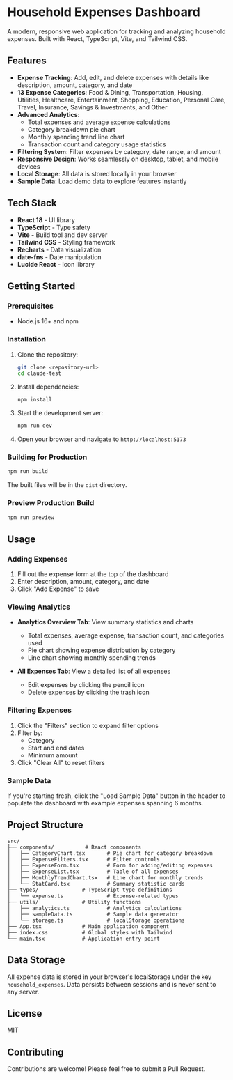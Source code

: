 # Household Expenses Dashboard

A modern, responsive web application for tracking and analyzing household expenses. Built with React, TypeScript, Vite, and Tailwind CSS.

## Features

- **Expense Tracking**: Add, edit, and delete expenses with details like description, amount, category, and date
- **13 Expense Categories**: Food & Dining, Transportation, Housing, Utilities, Healthcare, Entertainment, Shopping, Education, Personal Care, Travel, Insurance, Savings & Investments, and Other
- **Advanced Analytics**:
  - Total expenses and average expense calculations
  - Category breakdown pie chart
  - Monthly spending trend line chart
  - Transaction count and category usage statistics
- **Filtering System**: Filter expenses by category, date range, and amount
- **Responsive Design**: Works seamlessly on desktop, tablet, and mobile devices
- **Local Storage**: All data is stored locally in your browser
- **Sample Data**: Load demo data to explore features instantly

## Tech Stack

- **React 18** - UI library
- **TypeScript** - Type safety
- **Vite** - Build tool and dev server
- **Tailwind CSS** - Styling framework
- **Recharts** - Data visualization
- **date-fns** - Date manipulation
- **Lucide React** - Icon library

## Getting Started

### Prerequisites

- Node.js 16+ and npm

### Installation

1. Clone the repository:
   ```bash
   git clone <repository-url>
   cd claude-test
   ```

2. Install dependencies:
   ```bash
   npm install
   ```

3. Start the development server:
   ```bash
   npm run dev
   ```

4. Open your browser and navigate to `http://localhost:5173`

### Building for Production

```bash
npm run build
```

The built files will be in the `dist` directory.

### Preview Production Build

```bash
npm run preview
```

## Usage

### Adding Expenses

1. Fill out the expense form at the top of the dashboard
2. Enter description, amount, category, and date
3. Click "Add Expense" to save

### Viewing Analytics

- **Analytics Overview Tab**: View summary statistics and charts
  - Total expenses, average expense, transaction count, and categories used
  - Pie chart showing expense distribution by category
  - Line chart showing monthly spending trends

- **All Expenses Tab**: View a detailed list of all expenses
  - Edit expenses by clicking the pencil icon
  - Delete expenses by clicking the trash icon

### Filtering Expenses

1. Click the "Filters" section to expand filter options
2. Filter by:
   - Category
   - Start and end dates
   - Minimum amount
3. Click "Clear All" to reset filters

### Sample Data

If you're starting fresh, click the "Load Sample Data" button in the header to populate the dashboard with example expenses spanning 6 months.

## Project Structure

```
src/
├── components/          # React components
│   ├── CategoryChart.tsx       # Pie chart for category breakdown
│   ├── ExpenseFilters.tsx      # Filter controls
│   ├── ExpenseForm.tsx         # Form for adding/editing expenses
│   ├── ExpenseList.tsx         # Table of all expenses
│   ├── MonthlyTrendChart.tsx   # Line chart for monthly trends
│   └── StatCard.tsx            # Summary statistic cards
├── types/              # TypeScript type definitions
│   └── expense.ts              # Expense-related types
├── utils/              # Utility functions
│   ├── analytics.ts            # Analytics calculations
│   ├── sampleData.ts           # Sample data generator
│   └── storage.ts              # localStorage operations
├── App.tsx             # Main application component
├── index.css           # Global styles with Tailwind
└── main.tsx            # Application entry point
```

## Data Storage

All expense data is stored in your browser's localStorage under the key `household_expenses`. Data persists between sessions and is never sent to any server.

## License

MIT

## Contributing

Contributions are welcome! Please feel free to submit a Pull Request.
